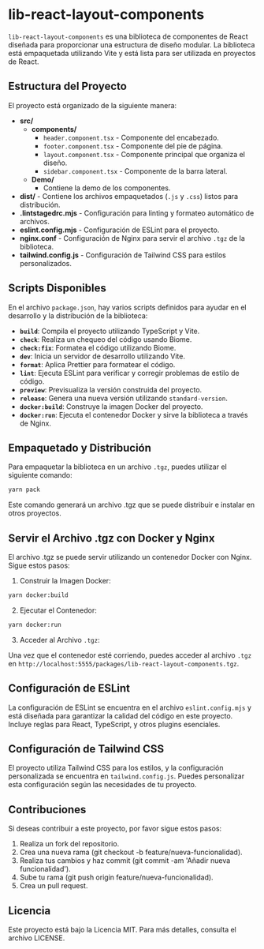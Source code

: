 # lib-react-layout-components

`lib-react-layout-components` es una biblioteca de componentes de React diseñada para proporcionar una estructura de diseño modular. La biblioteca está empaquetada utilizando Vite y está lista para ser utilizada en proyectos de React.

## Estructura del Proyecto

El proyecto está organizado de la siguiente manera:

- **src/**
  - **components/**
    - `header.component.tsx` - Componente del encabezado.
    - `footer.component.tsx` - Componente del pie de página.
    - `layout.component.tsx` - Componente principal que organiza el diseño.
    - `sidebar.component.tsx` - Componente de la barra lateral.
  - **Demo/**
    - Contiene la demo de los componentes.
- **dist/** - Contiene los archivos empaquetados (`.js` y `.css`) listos para distribución.
- **.lintstagedrc.mjs** - Configuración para linting y formateo automático de archivos.
- **eslint.config.mjs** - Configuración de ESLint para el proyecto.
- **nginx.conf** - Configuración de Nginx para servir el archivo `.tgz` de la biblioteca.
- **tailwind.config.js** - Configuración de Tailwind CSS para estilos personalizados.

## Scripts Disponibles

En el archivo `package.json`, hay varios scripts definidos para ayudar en el desarrollo y la distribución de la biblioteca:

- **`build`**: Compila el proyecto utilizando TypeScript y Vite.
- **`check`**: Realiza un chequeo del código usando Biome.
- **`check:fix`**: Formatea el código utilizando Biome.
- **`dev`**: Inicia un servidor de desarrollo utilizando Vite.
- **`format`**: Aplica Prettier para formatear el código.
- **`lint`**: Ejecuta ESLint para verificar y corregir problemas de estilo de código.
- **`preview`**: Previsualiza la versión construida del proyecto.
- **`release`**: Genera una nueva versión utilizando `standard-version`.
- **`docker:build`**: Construye la imagen Docker del proyecto.
- **`docker:run`**: Ejecuta el contenedor Docker y sirve la biblioteca a través de Nginx.

## Empaquetado y Distribución

Para empaquetar la biblioteca en un archivo `.tgz`, puedes utilizar el siguiente comando:

```bash
yarn pack
```

Este comando generará un archivo .tgz que se puede distribuir e instalar en otros proyectos.

## Servir el Archivo .tgz con Docker y Nginx

El archivo .tgz se puede servir utilizando un contenedor Docker con Nginx. Sigue estos pasos:

1. Construir la Imagen Docker:

```bash
yarn docker:build
```

2. Ejecutar el Contenedor:

```bash
yarn docker:run
```

3. Acceder al Archivo `.tgz`:

Una vez que el contenedor esté corriendo, puedes acceder al archivo `.tgz` en `http://localhost:5555/packages/lib-react-layout-components.tgz`.

## Configuración de ESLint

La configuración de ESLint se encuentra en el archivo `eslint.config.mjs` y está diseñada para garantizar la calidad del código en este proyecto. Incluye reglas para React, TypeScript, y otros plugins esenciales.

## Configuración de Tailwind CSS

El proyecto utiliza Tailwind CSS para los estilos, y la configuración personalizada se encuentra en `tailwind.config.js`. Puedes personalizar esta configuración según las necesidades de tu proyecto.

## Contribuciones

Si deseas contribuir a este proyecto, por favor sigue estos pasos:

1. Realiza un fork del repositorio.
2. Crea una nueva rama (git checkout -b feature/nueva-funcionalidad).
3. Realiza tus cambios y haz commit (git commit -am 'Añadir nueva funcionalidad').
4. Sube tu rama (git push origin feature/nueva-funcionalidad).
5. Crea un pull request.

## Licencia

Este proyecto está bajo la Licencia MIT. Para más detalles, consulta el archivo LICENSE.
